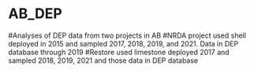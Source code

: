 # AB_DEP

#Analyses of DEP data from two projects in AB
#NRDA project used shell deployed in 2015 and sampled 2017, 2018, 2019, and 2021. Data in DEP database through 2019
#Restore used limestone deployed 2017 and sampled 2018, 2019, 2021 and those data in DEP database
